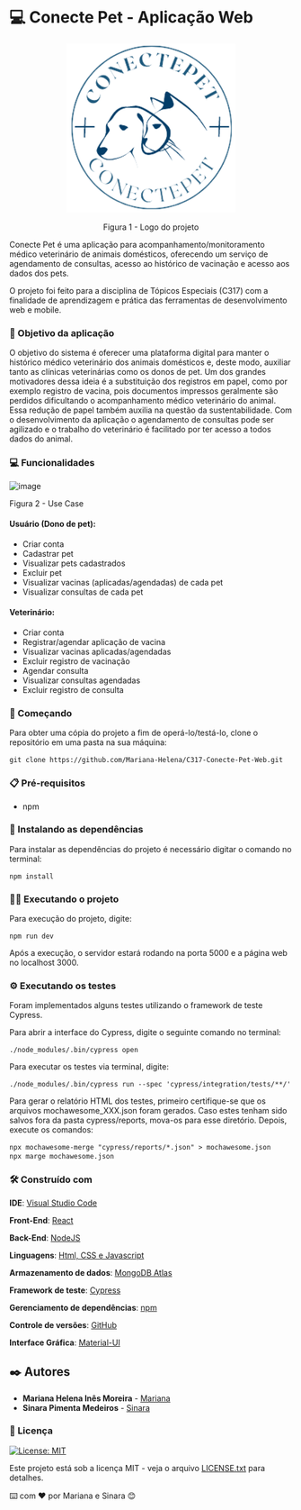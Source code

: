 # 💻 Conecte Pet - Aplicação Web 
<p align="center">
<img src="https://github.com/Mariana-Helena/C317-Conecte-Pet-Web/blob/main/src/images/Logo.png" height="300" width="300" >
</p>
<p align="center">Figura 1 - Logo do projeto</p>

<p> Conecte Pet é uma aplicação para acompanhamento/monitoramento médico veterinário de animais domésticos, oferecendo um serviço de agendamento de consultas, acesso ao histórico de vacinação e acesso aos dados dos pets.  </p>

<p>O projeto foi feito para a disciplina de Tópicos Especiais (C317) com a finalidade de aprendizagem e prática das ferramentas de desenvolvimento web e mobile. </p>

 ### 🎯 Objetivo da aplicação
<p>  O objetivo do sistema é oferecer uma plataforma digital para manter o histórico médico veterinário dos animais domésticos e, deste modo, auxiliar tanto as clínicas veterinárias como os donos de pet. Um dos grandes motivadores dessa ideia é a substituição dos registros em papel, como por exemplo registro de vacina, pois documentos impressos geralmente são perdidos dificultando o acompanhamento médico veterinário do animal. Essa redução de papel também auxilia na questão da sustentabilidade.  
Com o desenvolvimento da aplicação o agendamento de consultas pode ser agilizado e o trabalho do veterinário é facilitado por ter acesso a todos dados do animal.</p>

### 💻 Funcionalidades

![image](https://user-images.githubusercontent.com/70379653/120219688-01c7c000-c212-11eb-8871-938b28ccb038.png)

<p align="left">Figura 2 - Use Case </p>

#### Usuário (Dono de pet):
- Criar conta
- Cadastrar pet
- Visualizar pets cadastrados
- Excluir pet
- Visualizar vacinas (aplicadas/agendadas) de cada pet
- Visualizar consultas de cada pet

#### Veterinário:
- Criar conta
- Registrar/agendar aplicação de vacina
- Visualizar vacinas aplicadas/agendadas 
- Excluir registro de vacinação
- Agendar consulta
- Visualizar consultas agendadas 
- Excluir registro de consulta

### 🚀 Começando
 Para obter uma cópia do projeto a fim de operá-lo/testá-lo, clone o repositório em uma pasta na sua máquina: 

```
git clone https://github.com/Mariana-Helena/C317-Conecte-Pet-Web.git
```

### 📋 Pré-requisitos 
- npm

### 🔧 Instalando as dependências
<p> Para instalar as dependências do projeto é necessário digitar o comando no terminal:</p>

```
npm install 
```

### 👩‍💻 Executando o projeto
<p>Para execução do projeto, digite:</p>

```
npm run dev
```

<p>Após a execução, o servidor estará rodando na porta 5000 e a página web no localhost 3000.</p>

### ⚙️ Executando os testes
<p> Foram implementados alguns testes utilizando o framework de teste Cypress.</p>

<p>Para abrir a interface do Cypress, digite o seguinte comando no terminal:</p>

```
./node_modules/.bin/cypress open
```

<p>Para executar os testes via terminal, digite:</p>

```
./node_modules/.bin/cypress run --spec 'cypress/integration/tests/**/'
```

<p>Para gerar o relatório HTML dos testes, primeiro certifique-se que os arquivos mochawesome_XXX.json foram gerados. Caso estes tenham sido salvos fora da pasta cypress/reports, mova-os para esse diretório. Depois, execute os comandos:</p>

```
npx mochawesome-merge "cypress/reports/*.json" > mochawesome.json 
npx marge mochawesome.json 
```


### 🛠️ Construído com

**IDE**: [Visual Studio Code](https://code.visualstudio.com/)

**Front-End**: [React](https://pt-br.reactjs.org/)

**Back-End**: [NodeJS](https://nodejs.org/en/)

**Linguagens**: [Html, CSS e Javascript](https://www.devmedia.com.br/primeiros-passos-no-html5-javascript-e-css3/25647)

**Armazenamento de dados**: [MongoDB Atlas](https://www.mongodb.com/)

**Framework de teste**: [Cypress](https://www.cypress.io/)

**Gerenciamento de dependências**: [npm](https://www.npmjs.com/)

**Controle de versões**: [GitHub](https://github.com/)

**Interface Gráfica**: [Material-UI](https://material-ui.com/pt/)


## ✒️ Autores

* **Mariana Helena Inês Moreira** - [Mariana](https://github.com/Mariana-Helena)
* **Sinara Pimenta Medeiros** - [Sinara](https://github.com/SinaraPimenta)

### 📄 Licença
[![License: MIT](https://img.shields.io/badge/License-MIT-yellow.svg)](https://badges.mit-license.org/)

Este projeto está sob a licença MIT - veja o arquivo [LICENSE.txt](https://github.com/Mariana-Helena/C317-Conecte-Pet-Web/blob/main/LICENSE) para detalhes.

⌨️ com ❤️ por Mariana e Sinara 😊


